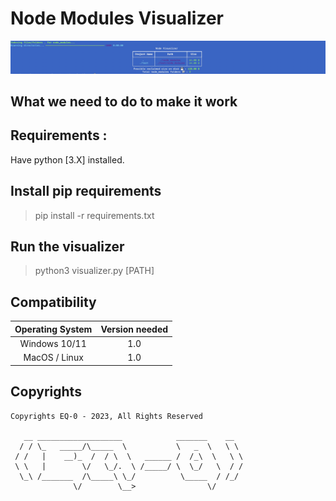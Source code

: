 # Node Modules Visualizer

![Alt text](docs/visualizer.jpg?raw=true "Node modules Visualizer")

## What we need to do to make it work

## Requirements : 
Have python [3.X] installed.


## Install pip requirements
> pip install -r requirements.txt

## Run the visualizer
> python3 visualizer.py [PATH]

## Compatibility

| Operating System         | Version needed |
| :---:                    | :---:          |
| Windows 10/11            |     1.0 |
| MacOS / Linux            |     1.0 |

## Copyrights

```text
Copyrights EQ-0 - 2023, All Rights Reserved

   __ ___________________            _______    __   
  / / \_   _____/\_____  \           \   _  \   \ \  
 / /   |    __)_  /  / \  \   ______ /  /_\  \   \ \ 
 \ \   |        \/   \_/.  \ /_____/ \  \_/   \  / / 
  \_\ /_______  /\_____\ \_/          \_____  / /_/  
              \/        \__>                \/       
```


